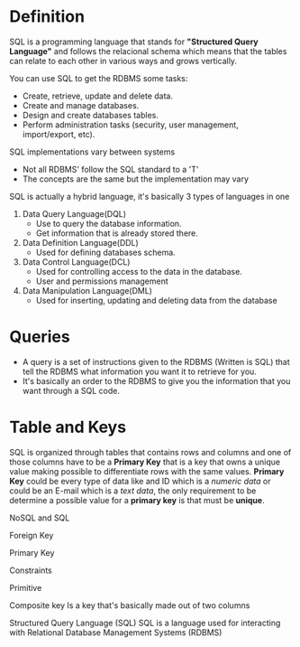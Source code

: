 # Definition
SQL is a programming language that stands for __"Structured Query Language"__ and follows the relacional schema which means that the tables can relate to each other in various ways and grows vertically.


You can use SQL to get the RDBMS some tasks:
- Create, retrieve, update and delete data.
- Create and manage databases.
- Design and create databases tables.
- Perform administration tasks (security, user management, import/export, etc).

SQL implementations vary between systems
- Not all RDBMS' follow the SQL standard to a 'T'
- The concepts are the same but the implementation may vary

SQL is actually a hybrid language, it's basically 3 types of languages in one
1. Data Query Language(DQL)
	- Use to query the database information.
	- Get information that is already stored there.
1. Data Definition Language(DDL)
	- Used for defining databases schema.
1. Data Control Language(DCL)
	- Used for controlling access to the data in the database.
	- User and permissions management
1. Data Manipulation Language(DML)
	- Used for inserting, updating and deleting data from the database

# Queries
- A query is a set of instructions given to the RDBMS (Written is SQL) that tell the RDBMS what information you want it to retrieve for you.
- It's basically an order to the RDBMS to give you the information that you want through a SQL code.

# Table and Keys

SQL is organized through tables that contains rows and columns and one of those columns have to be a **Primary Key** that is a key that owns a unique value making possible to differentiate rows with the same values.
**Primary Key** could be every type of data like and ID which is a _numeric data_ or could be an E-mail which is a _text data_, the only requirement to be determine a possible value for a **primary key** is that must be **unique**.


NoSQL and SQL

Foreign Key

Primary Key

Constraints

Primitive 

Composite key
Is a key that's basically made out of two columns 

Structured Query Language (SQL)
SQL is a language used for interacting with Relational Database Management Systems (RDBMS)

